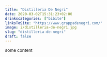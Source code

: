 ```yaml
---
title: "Distilleria De Negri"
date: 2020-03-02T15:31:23+02:00
drinkscategories: ["bibite"] 
linksToSite: "https://www.grappadenegri.com/"
image: i/distilleria-de-negri.jpg
slug: "distilleria-de-negri"
draft: false
---
```


some content
